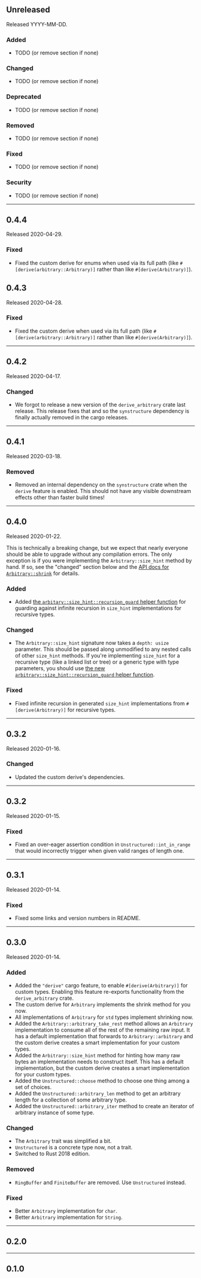 ## Unreleased

Released YYYY-MM-DD.

### Added

* TODO (or remove section if none)

### Changed

* TODO (or remove section if none)

### Deprecated

* TODO (or remove section if none)

### Removed

* TODO (or remove section if none)

### Fixed

* TODO (or remove section if none)

### Security

* TODO (or remove section if none)

--------------------------------------------------------------------------------


## 0.4.4

Released 2020-04-29.

### Fixed

* Fixed the custom derive for enums when used via its full path (like
  `#[derive(arbitrary::Arbitrary)]` rather than like `#[derive(Arbitrary)]`).


## 0.4.3

Released 2020-04-28.

### Fixed

* Fixed the custom derive when used via its full path (like
  `#[derive(arbitrary::Arbitrary)]` rather than like `#[derive(Arbitrary)]`).

--------------------------------------------------------------------------------

## 0.4.2

Released 2020-04-17.

### Changed

* We forgot to release a new version of the `derive_arbitrary` crate last
  release. This release fixes that and so the `synstructure` dependency is
  finally actually removed in the cargo releases.

--------------------------------------------------------------------------------

## 0.4.1

Released 2020-03-18.

### Removed

* Removed an internal dependency on the `synstructure` crate when the `derive`
  feature is enabled. This should not have any visible downstream effects other
  than faster build times!

--------------------------------------------------------------------------------

## 0.4.0

Released 2020-01-22.

This is technically a breaking change, but we expect that nearly everyone should
be able to upgrade without any compilation errors. The only exception is if you
were implementing the `Arbitrary::size_hint` method by hand. If so, see the
"changed" section below and the [API docs for
`Arbitrary::shrink`](https://docs.rs/arbitrary/0.4.0/arbitrary/trait.Arbitrary.html#method.size_hint)
for details.

### Added

* Added [the `arbitary::size_hint::recursion_guard` helper
  function][recursion_guard] for guarding against infinite recursion in
  `size_hint` implementations for recursive types.

### Changed

* The `Arbitrary::size_hint` signature now takes a `depth: usize`
  parameter. This should be passed along unmodified to any nested calls of other
  `size_hint` methods. If you're implementing `size_hint` for a recursive type
  (like a linked list or tree) or a generic type with type parameters, you
  should use [the new `arbitrary::size_hint::recursion_guard` helper
  function][recursion_guard].

### Fixed

* Fixed infinite recursion in generated `size_hint` implementations
  from `#[derive(Arbitrary)]` for recursive types.

[recursion_guard]: https://docs.rs/arbitrary/0.4.0/arbitrary/size_hint/fn.recursion_guard.html

--------------------------------------------------------------------------------

## 0.3.2

Released 2020-01-16.

### Changed

* Updated the custom derive's dependencies.

--------------------------------------------------------------------------------

## 0.3.2

Released 2020-01-15.

### Fixed

* Fixed an over-eager assertion condition in `Unstructured::int_in_range` that
  would incorrectly trigger when given valid ranges of length one.

--------------------------------------------------------------------------------

## 0.3.1

Released 2020-01-14.

### Fixed

* Fixed some links and version numbers in README.

--------------------------------------------------------------------------------

## 0.3.0

Released 2020-01-14.

### Added

* Added the `"derive"` cargo feature, to enable `#[derive(Arbitrary)]` for
  custom types. Enabling this feature re-exports functionality from the
  `derive_arbitrary` crate.
* The custom derive for `Arbitrary` implements the shrink method for you now.
* All implementations of `Arbitrary` for `std` types implement shrinking now.
* Added the `Arbitrary::arbitrary_take_rest` method allows an `Arbitrary`
  implementation to consume all of the rest of the remaining raw input. It has a
  default implementation that forwards to `Arbitrary::arbitrary` and the custom
  derive creates a smart implementation for your custom types.
* Added the `Arbitrary::size_hint` method for hinting how many raw bytes an
  implementation needs to construct itself. This has a default implementation,
  but the custom derive creates a smart implementation for your custom types.
* Added the `Unstructured::choose` method to choose one thing among a set of
  choices.
* Added the `Unstructured::arbitrary_len` method to get an arbitrary length for
  a collection of some arbitrary type.
* Added the `Unstructured::arbitrary_iter` method to create an iterator of
  arbitrary instance of some type.

### Changed

* The `Arbitrary` trait was simplified a bit.
* `Unstructured` is a concrete type now, not a trait.
* Switched to Rust 2018 edition.

### Removed

* `RingBuffer` and `FiniteBuffer` are removed. Use `Unstructured` instead.

### Fixed

* Better `Arbitrary` implementation for `char`.
* Better `Arbitrary` implementation for `String`.

--------------------------------------------------------------------------------

## 0.2.0

--------------------------------------------------------------------------------

## 0.1.0
